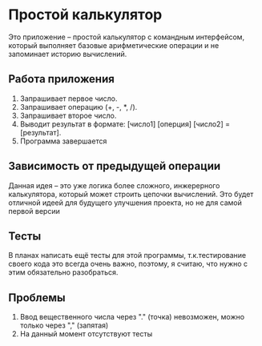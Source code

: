 # Простой калькулятор

Это приложение &ndash; простой калькулятор с командным интерфейсом, который выполняет
базовые арифметические операции и не запоминает историю вычислений.

## Работа приложения
1. Запрашивает первое число.
2. Запрашивает операцию (+, -, *, /).
3. Запрашивает второе число.
4. Выводит результат в формате: [число1] [оперция] [число2] = [результат].
5. Программа завершается

## Зависимость от предыдущей операции
Данная идея &ndash; это уже логика более сложного, инжерерного калькулятора, 
который может строить цепочки вычислений. Это будет отличной идеей для будущего 
улучшения проекта, но не для самой первой версии

## Тесты
В планах написать ещё тесты для этой программы, т.к.тестирование своего кода это
 всегда очень важно, поэтому, я считаю, что нужно с этим обязательно разобраться.

## Проблемы
1. Ввод вещественного числа через "." (точка) невозможен, можно только через "," (запятая)
2. На данный момент отсутствуют тесты
